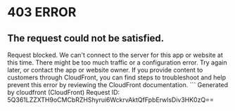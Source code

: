 # 403 ERROR

## The request could not be satisfied.

Request blocked. We can't connect to the server for this app or website at this time. There might be too much traffic or a configuration error. Try again later, or contact the app or website owner. If you provide content to customers through CloudFront, you can find steps to troubleshoot and help prevent this error by reviewing the CloudFront documentation. ```
Generated by cloudfront (CloudFront)
Request ID: 5Q361LZZXTH9oCMCbRZHShyrui6WckrvAktQfFpbErwlsDiv3HK0zQ==

```

